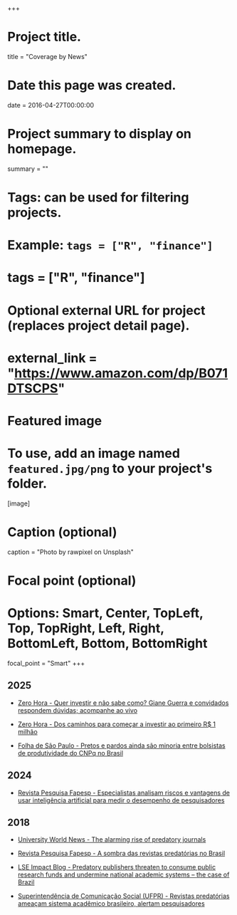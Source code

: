 +++
# Project title.
title = "Coverage by News"

# Date this page was created.
date = 2016-04-27T00:00:00

# Project summary to display on homepage.
summary = ""

# Tags: can be used for filtering projects.
# Example: `tags = ["R", "finance"]`
# tags = ["R", "finance"]

# Optional external URL for project (replaces project detail page).
# external_link = "https://www.amazon.com/dp/B071DTSCPS"

# Featured image
# To use, add an image named `featured.jpg/png` to your project's folder. 
[image]
  # Caption (optional)
  caption = "Photo by rawpixel on Unsplash"
  
  # Focal point (optional)
  # Options: Smart, Center, TopLeft, Top, TopRight, Left, Right, BottomLeft, Bottom, BottomRight
  focal_point = "Smart"
+++

## 2025

- [Zero Hora - Quer investir e não sabe como? Giane Guerra e convidados respondem dúvidas; acompanhe ao vivo](https://gauchazh.clicrbs.com.br/geral/noticia/2025/08/quer-investir-e-nao-sabe-como-giane-guerra-e-convidados-respondem-duvidas-acompanhe-ao-vivo-cme8nqad700lt013xxxxhwhsw.html)

- [Zero Hora - Dos caminhos para começar a investir ao primeiro R$ 1 milhão](https://gauchazh.clicrbs.com.br/geral/noticia/2025/08/dos-caminhos-para-comecar-a-investir-ao-primeiro-r-1-milhao-giane-guerra-e-convidados-respondem-duvidas-em-live-veja-como-participar-cme34zjga00y0012x5npd9cnd.html)

- [Folha de São Paulo - Pretos e pardos ainda são minoria entre bolsistas de produtividade do CNPq no Brasil](https://www1.folha.uol.com.br/ciencia/2025/02/pretos-e-pardos-ainda-sao-minoria-entre-bolsistas-de-produtividade-do-cnpq-no-brasil.shtml)

## 2024

- [Revista Pesquisa Fapesp - Especialistas analisam riscos e vantagens de usar inteligência artificial para medir o desempenho de pesquisadores](https://revistapesquisa.fapesp.br/especialistas-analisam-riscos-e-vantagens-de-usar-inteligencia-artificial-para-medir-o-desempenho-de-pesquisadores/)

## 2018

- [University World News - The alarming rise of predatory journals](http://www.universityworldnews.com/article.php?story=20180918144241202)

- [Revista Pesquisa Fapesp - A sombra das revistas predatórias no Brasil](http://www.revistapesquisa.fapesp.br/2018/08/09/a-sombra-das-revistas-predatorias-no-brasil/)

- [LSE Impact Blog - Predatory publishers threaten to consume public research funds and undermine national academic systems – the case of Brazil](http://blogs.lse.ac.uk/impactofsocialsciences/2018/09/06/predatory-publishers-threaten-to-consume-public-research-funds-and-undermine-national-academic-systems-the-case-of-brazil/)

- [Superintendência de Comunicação Social (UFPR) - Revistas predatórias ameaçam sistema acadêmico brasileiro, alertam pesquisadores](http://www.ufpr.br/portalufpr/noticias/revistas-predatorias-ameacam-sistema-academico-brasileiro-alertam-pesquisadores/)
